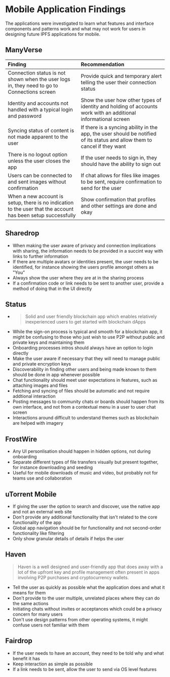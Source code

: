 # Mobile Application Findings

The applications were investigated to learn what features and interface components and patterns work and what may not work for users in designing future IPFS applications for mobile.

## ManyVerse

| Finding | Recommendation |
| :--- | :--- |
| Connection status is not shown when the user logs in, they need to go to Connections screen | Provide quick and temporary alert telling the user their connection status |
| Identity and accounts not handled with a typical login and password | Show the user how other types of identity and holding of accounts work with an additional informational screen |
| Syncing status of content is not made apparent to the user  | If there is a syncing ability in the app, the user should be notified of its status and allow them to cancel if they want |
| There is no logout option unless the user closes the app | If the user needs to sign in, they should have the ability to sign out |
| Users can be connected to and sent images without confirmation | If chat allows for files like images to be sent, require confirmation to send for the user |
| When a new account is setup, there is no indication to the user that the account has been setup successfully | Show confirmation that profiles and other settings are done and okay |

## Sharedrop

* When making the user aware of privacy and connection implications with sharing, the information needs to be provided in a succint way with links to further information
* If there are multiple avatars or identities present, the user needs to be identified, for instance showing the users profile amongst others as "You"
* Always show the user where they are at in the sharing process
* If a confirmation code or link needs to be sent to another user, provide a method of doing that in the UI directly

## Status

* > Solid and user friendly blockchain app which enables relatively inexperienced users to get started with blockchain dApps
* While the sign-on process is typical and smooth for a blockchain app, it might be confusing to those who just wish to use P2P without public and private keys and maintaining them
* Onboarding processes intros should always have an option to login directly
* Make the user aware if necessary that they will need to manage public and private encryption keys
* Discoverability in finding other users and being made known to them should be done in app whenever possible
* Chat functionality should meet user expectations in features, such as attaching images and files
* Fetching and syncing of files should be automatic and not require addtional interaction
* Posting messages to community chats or boards should happen from its own interface, and not from a contextual menu in a user to user chat screen
* Interactions around difficult to understand themes such as blockchain are helped with imagery

## FrostWire

* Any UI personlisation should happen in hidden options, not during onboarding
* Separate different types of file transfers visually but present together, for instance downloading and seeding
* Useful for mobile downloads of music and video, but probably not for teams use and collaboration

## uTorrent Mobile

* If giving the user the option to search and discover, use the native app and not an external web site
* Don't provide any additional functionality that isn't related to the core functionality of the app
* Global app navigation should be for functionality and not second-order functionality like filtering
* Only show granular details of details if helps the user

## Haven

> Haven is a well designed and user-friendly app that does away with a lot of the upfront key and profile management often present in apps involving P2P purchases and cryptocurrency wallets.

* Tell the user as quickly as possible what the application does and what it means for them
* Don't provide to the user multiple, unrelated places where they can do the same actions
* Initiating chats without invites or acceptances which could be a privacy concern for many users
* Don't use design patterns from other operating systems, it might confuse users not familiar with them

## Fairdrop

* If the user needs to have an account, they need to be told why and what benefit it has
* Keep interaction as simple as possible
* If a link needs to be sent, allow the user to send via OS level features

